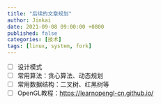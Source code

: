 ```yaml
---
title: "后续的文章规划"
author: Jinkai
date: 2021-09-08 09:00:00 +0800
published: false
categories: [技术]
tags: [linux, system, fork]
---
```


- [ ] 设计模式
- [ ] 常用算法：贪心算法、动态规划
- [ ] 常用数据结构：二叉树、红黑树等
- [ ] OpenGL教程：<https://learnopengl-cn.github.io/>
